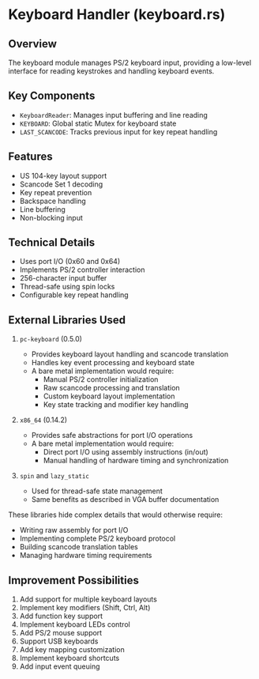 # Keyboard Handler (keyboard.rs)

## Overview
The keyboard module manages PS/2 keyboard input, providing a low-level interface for reading keystrokes and handling keyboard events.

## Key Components
- `KeyboardReader`: Manages input buffering and line reading
- `KEYBOARD`: Global static Mutex for keyboard state
- `LAST_SCANCODE`: Tracks previous input for key repeat handling

## Features
- US 104-key layout support
- Scancode Set 1 decoding
- Key repeat prevention
- Backspace handling
- Line buffering
- Non-blocking input

## Technical Details
- Uses port I/O (0x60 and 0x64)
- Implements PS/2 controller interaction
- 256-character input buffer
- Thread-safe using spin locks
- Configurable key repeat handling

## External Libraries Used
1. `pc-keyboard` (0.5.0)
   - Provides keyboard layout handling and scancode translation
   - Handles key event processing and keyboard state
   - A bare metal implementation would require:
     * Manual PS/2 controller initialization
     * Raw scancode processing and translation
     * Custom keyboard layout implementation
     * Key state tracking and modifier key handling

2. `x86_64` (0.14.2)
   - Provides safe abstractions for port I/O operations
   - A bare metal implementation would require:
     * Direct port I/O using assembly instructions (in/out)
     * Manual handling of hardware timing and synchronization

3. `spin` and `lazy_static`
   - Used for thread-safe state management
   - Same benefits as described in VGA buffer documentation

These libraries hide complex details that would otherwise require:
- Writing raw assembly for port I/O
- Implementing complete PS/2 keyboard protocol
- Building scancode translation tables
- Managing hardware timing requirements

## Improvement Possibilities
1. Add support for multiple keyboard layouts
2. Implement key modifiers (Shift, Ctrl, Alt)
3. Add function key support
4. Implement keyboard LEDs control
5. Add PS/2 mouse support
6. Support USB keyboards
7. Add key mapping customization
8. Implement keyboard shortcuts
9. Add input event queuing